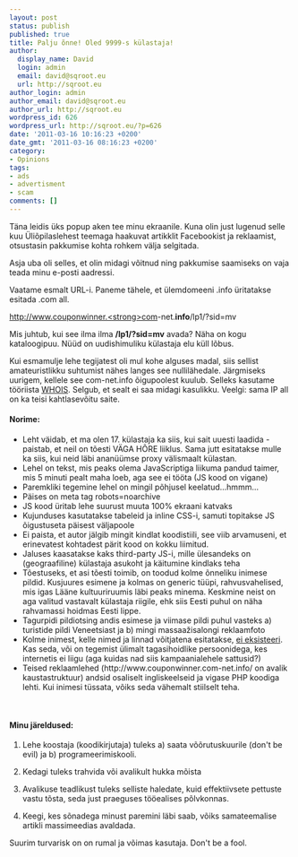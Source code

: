```yaml
---
layout: post
status: publish
published: true
title: Palju õnne! Oled 9999-s külastaja!
author:
  display_name: David
  login: admin
  email: david@sqroot.eu
  url: http://sqroot.eu
author_login: admin
author_email: david@sqroot.eu
author_url: http://sqroot.eu
wordpress_id: 626
wordpress_url: http://sqroot.eu/?p=626
date: '2011-03-16 10:16:23 +0200'
date_gmt: '2011-03-16 08:16:23 +0200'
category:
- Opinions
tags:
- ads
- advertisment
- scam
comments: []
---
```


T&auml;na leidis &uuml;ks popup aken tee minu ekraanile. Kuna olin just lugenud selle kuu &Uuml;li&otilde;pilaslehest teemaga haakuvat artikklit Facebookist ja reklaamist, otsustasin pakkumise kohta rohkem v&auml;lja selgitada.


Asja uba oli selles, et olin midagi v&otilde;itnud ning pakkumise saamiseks on vaja teada minu e-posti aadressi.


Vaatame esmalt URL-i. Paneme t&auml;hele, et &uuml;lemdomeeni .info &uuml;ritatakse esitada .com all.


http://www.couponwinner.<strong>com</strong>-net.<strong>info</strong>/lp1/?sid=mv


Mis juhtub, kui see ilma ilma <strong>/lp1/?sid=mv</strong> avada? N&auml;ha on kogu kataloogipuu. N&uuml;&uuml;d on uudishimuliku k&uuml;lastaja elu k&uuml;ll l&otilde;bus.


Kui esmamulje lehe tegijatest oli mul kohe alguses madal, siis sellist amateuristlikku suhtumist n&auml;hes langes see nullil&auml;hedale. J&auml;rgmiseks uurigem, kellele see com-net.info &otilde;igupoolest kuulub. Selleks kasutame t&ouml;&ouml;riista <a href="http://whois.domaintools.com/com-net.info">WHOIS</a>. Selgub, et sealt ei saa midagi kasulikku. Veelgi: sama IP all on ka teisi kahtlasev&otilde;itu saite.

<h4>Norime:</h4>
<ul>
<li>Leht&nbsp;v&auml;idab, et ma olen 17. k&uuml;lastaja ka siis, kui sait uuesti laadida - paistab, et neil on t&otilde;esti V&Auml;GA H&Otilde;RE liiklus. Sama jutt esitatakse mulle ka siis, kui neid l&auml;bi anan&uuml;&uuml;mse proxy v&auml;lismaalt k&uuml;lastan.</li>
<li>Lehel on tekst, mis peaks olema JavaScriptiga liikuma pandud taimer, mis 5 minuti pealt maha loeb, aga see ei t&ouml;&ouml;ta (JS kood on vigane)</li>
<li>Paremkliki tegemine lehel on mingil p&otilde;hjusel keelatud...hmmm...</li>
<li>P&auml;ises on meta tag robots=noarchive</li>
<li>JS kood &uuml;ritab lehe suurust muuta 100% ekraani katvaks</li>
<li>Kujunduses kasutatakse tabeleid ja inline CSS-i, samuti topitakse JS &otilde;igustuseta p&auml;isest v&auml;ljapoole</li>
<li>Ei paista, et autor j&auml;lgib mingit kindlat koodistiili, see viib arvamuseni, et erinevatest kohtadest p&auml;rit kood on kokku liimitud.</li>
<li>Jaluses kaasatakse kaks third-party JS-i, mille &uuml;lesandeks on (geograafiline) k&uuml;lastaja asukoht ja k&auml;itumine kindlaks teha</li>
<li>T&otilde;estuseks, et asi t&otilde;esti toimib, on toodud kolme &otilde;nneliku inimese pildid. Kusjuures esimene ja kolmas on generic t&uuml;&uuml;pi, rahvusvahelised, mis igas L&auml;&auml;ne kultuuriruumis l&auml;bi peaks minema. Keskmine neist on aga valitud vastavalt k&uuml;lastaja riigile, ehk siis Eesti puhul on n&auml;ha rahvamassi hoidmas Eesti lippe.</li>
<li>Tagurpidi pildiotsing andis esimese ja viimase pildi puhul vasteks a) turistide pildi Veneetsiast ja b) mingi massaažisalongi reklaamfoto</li>
<li>Kolme inimest, kelle nimed ja linnad v&otilde;itjatena esitatakse, <a href="http://pipl.com/search/?FirstName=Helena+&amp;LastName=Ivanov&amp;City=padise&amp;State=&amp;Country=EE&amp;CategoryID=2&amp;Interface=2">ei eksisteeri</a>. Kas seda, v&otilde;i on tegemist &uuml;limalt tagasihoidlike persoonidega, kes internetis ei liigu (aga kuidas nad siis kampaanialehele sattusid?)</li>
<li>Teised reklaamlehed (http://www.couponwinner.com-net.info/ on avalik kaustastruktuur) andsid osaliselt ingliskeelseid ja vigase PHP koodiga lehti. Kui inimesi t&uuml;ssata, v&otilde;iks seda v&auml;hemalt stiilselt teha.</li>
</ul>

&nbsp;

<h4>Minu j&auml;reldused:</h4>
<ol>
<li>

Lehe koostaja (koodikirjutaja) tuleks a) saata v&otilde;&otilde;rutuskuurile (don&#039;t be evil) ja b) programeerimiskooli.

</li>
<li>

Kedagi tuleks trahvida v&otilde;i avalikult hukka m&otilde;ista

</li>
<li>

Avalikuse teadlikust tuleks selliste haledate, kuid effektiivsete pettuste vastu t&otilde;sta, seda just praeguses t&ouml;&ouml;ealises p&otilde;lvkonnas.

</li>
<li>

Keegi, kes s&otilde;nadega minust paremini l&auml;bi saab, v&otilde;iks samateemalise artikli massimeedias avaldada.

</li>
</ol>

Suurim turvarisk on on rumal ja v&otilde;imas kasutaja. Don&#039;t be a fool.

